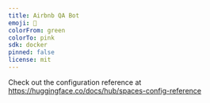 ```yaml
---
title: Airbnb QA Bot
emoji: 🚀
colorFrom: green
colorTo: pink
sdk: docker
pinned: false
license: mit
---
```


Check out the configuration reference at https://huggingface.co/docs/hub/spaces-config-reference

